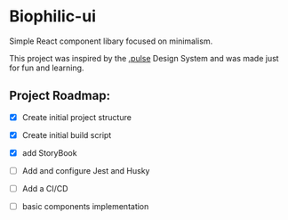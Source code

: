 # Biophilic-ui

Simple React component libary focused on minimalism.

This project was inspired by the [.pulse](https://pulse.heartbeat.ua/) Design System and was made just for fun and learning.

## Project Roadmap:
  -  [X] Create initial project structure
  - [X] Create initial build script
  - [X] add StoryBook
  - [ ] Add and configure Jest and Husky
  - [ ] Add a CI/CD
  - [ ] basic components implementation

